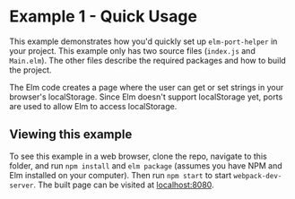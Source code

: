 # Example 1 - Quick Usage

This example demonstrates how you'd quickly set up `elm-port-helper` in your
project. This example only has two source files (`index.js` and `Main.elm`).
The other files describe the required packages and how to build the project.

The Elm code creates a page where the user can get or set strings in your
browser's localStorage. Since Elm doesn't support localStorage yet, ports are
used to allow Elm to access localStorage.

## Viewing this example

To see this example in a web browser, clone the repo, navigate to this folder,
and run `npm install` and `elm package` (assumes you have NPM and Elm installed
on your computer). Then run `npm start` to start `webpack-dev-server`. The
built page can be visited at [localhost:8080](localhost:8080).
